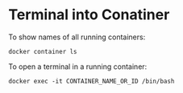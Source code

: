 # Terminal into Conatiner

To show names of all running containers:

```
docker container ls
```

To open a terminal in a running container:

```
docker exec -it CONTAINER_NAME_OR_ID /bin/bash
```

